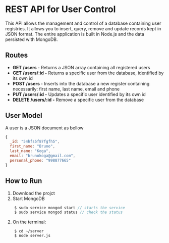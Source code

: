 # REST API for User Control


This API allows the management and control of a database containing user registries. It allows you to insert, query, remove and update records kept in JSON format. The entire application is built in Node.js and the data persisted with MongoDB.


## Routes

- **GET /users -** Returns a JSON array containing all registered users
- **GET /users/:id -** Returns a specific user from the database, identified by its own id
- **POST /users -** Inserts into the database a new register containing necessarily: first name, last name, email and phone
- **PUT /users/:id -** Updates a specific user identified by its own id
- **DELETE /users/:id -** Remove a specific user from the database

## User Model

A user is a JSON document as bellow

```javascript
{
  _id: "54hfs5f87fgfh5",
  first_name: "Bruno",
  last_name: "Koga",
  email: "brunokoga@gmail.com",
  personal_phone: "998877665"
}
```

## How to Run

1. Download the projct
2. Start MongoDB
```java
    $ sudo service mongod start // starts the service
    $ sudo service mongod status // check the status
```
2. On the terminal:
```
    $ cd ~/server
    $ node server.js
```


